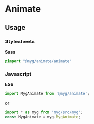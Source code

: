 # Animate

## Usage

### Stylesheets

**Sass**

```sass
@import "@myg/animate/animate"
```

### Javascript

**ES6**

```js
import MygAnimate from '@myg/animate';
```

or

```js
import * as myg from 'myg/src/myg';
const MygAnimate = myg.MygAnimate;
```
